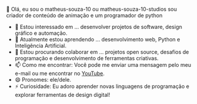 👋 Olá, eu sou o matheus-souza-10 ou matheus-souza-10-studios
sou criador de conteúdo de animação e um programador de python

- 👀 Estou interessado em ... desenvolver projetos de software, design gráfico e automação.
- 🌱 Atualmente estou aprendendo ... desenvolvimento web, Python e Inteligência Artificial.
- 💞️ Estou procurando colaborar em ... projetos open source, desafios de programação e desenvolvimento de ferramentas criativas.
- 📫 Como me encontrar: Você pode me enviar uma mensagem pelo meu e-mail ou me encontrar no [YouTube](https://www.youtube.com/@matheus8910).
- 😄 Pronomes: ele/dele.
- ⚡ Curiosidade: Eu adoro aprender novas linguagens de programação e explorar ferramentas de design digital!

<!---
matheus-souza-10/matheussouzadejesus10 é um repositório ✨ especial ✨ porque seu `README.md` (este arquivo) aparece no seu perfil do GitHub.
Você pode clicar no link de visualização para ver as alterações.
--->
